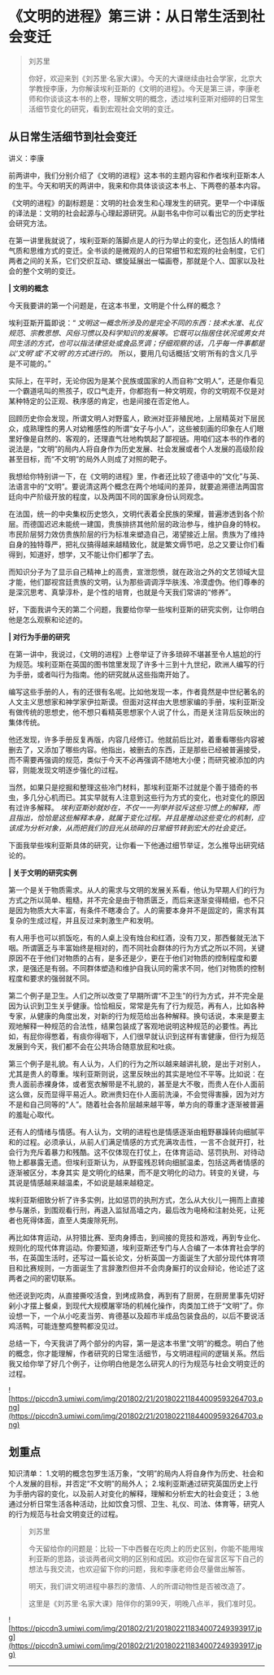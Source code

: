 # 《文明的进程》第三讲：从日常生活到社会变迁

> 刘苏里
> 
> 你好，欢迎来到《刘苏里·名家大课》。今天的大课继续由社会学家，北京大学教授李康，为你解读埃利亚斯的《文明的进程》。今天是第三讲，李康老师和你谈谈这本书的上卷，理解文明的概念，透过埃利亚斯对细碎的日常生活细节变化的研究，看到宏观社会文明的变迁。

## 从日常生活细节到社会变迁

讲义：李康

前两讲中，我们分别介绍了《文明的进程》这本书的主题内容和作者埃利亚斯本人的生平。今天和明天的两讲中，我来和你具体谈谈这本书上、下两卷的基本内容。

《文明的进程》的副标题是：文明的社会发生和心理发生的研究。更早一个中译版的译法是：文明的社会起源与心理起源研究。从副书名中你可以看出它的历史学社会研究方法。

在第一讲里我就说了，埃利亚斯的落脚点是人的行为举止的变化，还包括人的情绪气质和思维方式的变迁。全书谈的是微观的人的日常细节和宏观的社会制度，它们两者之间的关系，它们交织互动、螺旋延展出一幅画卷，那就是个人、国家以及社会的整个文明的变迁。

 **| 文明的概念**

今天我要讲的第一个问题是，在这本书里，文明是个什么样的概念？

埃利亚斯开篇即说：“ *文明这一概念所涉及的是完全不同的东西：技术水准、礼仪规范、宗教思想、风俗习惯以及科学知识的发展等。它既可以指居住状况或男女共同生活的方式，也可以指法律惩处或食品烹调；仔细观察的话，几乎每一件事都是以‘文明’或‘不文明’的方式进行的。* 所以，要用几句话概括‘文明’所有的含义几乎是不可能的。”

实际上，在平时，无论你因为是某个民族或国家的人而自称“文明人”，还是你看见一个霸道吼叫的熊孩子，叹口气走开，你都抱有一种文明观，你的文明观不仅是对某种特定的公正观、秩序感的肯定，也是间接在否定他人。

回顾历史你会发现，所谓文明人对野蛮人，欧洲对亚非殖民地，上层精英对下层民众，成熟理性的男人对幼稚感性的所谓“女子与小人”，这些被刻画的印象在人们眼里好像是自然的、客观的，还理直气壮地构筑起了鄙视链。用咱们这本书的作者的说法是，“文明”的局内人将自身作为历史发展、社会发展或者个人发展的高级阶段甚至目标，而“不文明”的局外人则成了对照的靶子。

我想给你特别讲一下，在《文明的进程》里，作者还比较了德语中的“文化”与英、法语言中的“文明”。要说清这两个概念在两个地域间的差异，就要追溯德法两国宫廷向中产阶级开放的程度，以及两国不同的国家身份认同观念。

在法国，统一的中央集权历史悠久，文明代表着全民族的荣耀，普遍渗透到各个阶层。而德国迟迟未能统一建国，贵族排挤其他阶层的政治参与，维护自身的特权。市民阶层努力效仿贵族阶层的行为标准来塑造自己，渴望接近上层。贵族为了维持自身的独特尊严，把礼仪搞得越来越精致化，就是繁文缛节吧，总之又要让你们看得到，知道好，想学，又不能让你们都学了去。

而知识分子为了显示自己精神上的高贵，宣泄怨愤，就在政治之外的文艺领域大显才能，他们鄙视宫廷贵族的文明，认为那些调调浮华肤浅、冷漠虚伪。他们尊奉的是深沉思考、真挚淳朴，是个性的培育，也就是今天我们常讲的“修养”。

好，下面我讲今天的第二个问题，我要给你举一些埃利亚斯的研究实例，让你明白他是怎么观察和论述的。

 **| 对行为手册的研究**

在第一讲中，我说过，《文明的进程》上卷举证了许多琐碎不堪甚至令人尴尬的行为规范。埃利亚斯在英国的图书馆里发现了许多十三到十九世纪，欧洲人编写的行为手册，或者叫行为指南。他的研究就从这些指南开始了。

编写这些手册的人，有的还很有名呢。比如他发现一本，作者竟然是中世纪著名的人文主义思想家和神学家伊拉斯谟。但面对这样由大思想家编的手册，埃利亚斯没有做传统的思想史，他不想只看精英思想家个人说了什么，而是关注背后反映出的集体传统。

他还发现，许多手册反复再版，内容几经修订。他就前后比对，着重看哪些内容被删去了，又添加了哪些内容。他指出，被删去的东西，正是那些已经被普遍接受，而不需要再强调的规范，类似于今天不必再强调不随地大小便；而研究被添加的内容，则能发现文明逐步强化的过程。

当然，如果只是挖掘和整理这些冷门材料，那埃利亚斯不过就是个善于猎奇的书虫，多几分心机而已。其实早就有人注意到这些行为方式的变化，也对变化的原因有过许多解释。 *埃利亚斯妙就妙在，不仅一一列举并驳斥这些习惯上的解释，而且指出，恰恰是这些解释本身，就属于变化过程。并且是推动这些变化的机制，应该成为分析对象，从而把我们的目光从琐碎的日常细节转到宏大的社会变迁。*

下面我举些埃利亚斯具体的研究，让你看一下他通过细节举证，怎么推导出研究结论的。

 **| 关于文明的研究实例**

第一个是关于物质需求。从人的需求与文明的发展关系看，他认为早期人们的行为方式之所以简单、粗糙，并不完全是由于物质匮乏，而后来逐渐变得精细，也不只是因为物质大大丰富，有条件不瞎凑合了。人的需要本身并不是固定的，需求有其复杂的生成过程，并且反过来刺激生产和发明。

有人用手也可以抓饭吃，有的人桌上没有烛台和红酒，没有刀叉，那西餐就无法下咽。所谓匮乏与丰富始终是相对的，而不同社会群体的行为方式之所以不同，关键原因不在于他们对物质的占有，是多还是少，更在于他们对物质的控制程度和要求，是强还是有弱。不同群体塑造和维护自我认同的需求不同，他们对物质的控制程度和要求的强弱就不同。

第二个例子是卫生。人们之所以改变了早期所谓“不卫生”的行为方式，并不完全是因为认识到卫生关乎健康。恰恰相反，常常是先有了行为规范，再有人，比如各种专家，从健康的角度出发，对新的行为规范给出各种解释。换句话说，本来是要主观地解释一种规范的合法性，结果包装成了客观地说明这种规范的必要性。再比如，有屁你得憋着，有痰你得咽下，人们很早就认识到这样有害健康，但行为规范发展到今天，我们都不会在公共场合随意放屁和吐痰。

第三个例子是礼貌。有人认为，人们的行为之所以越来越讲礼貌，是出于对别人，尤其是贵人的尊重。埃利亚斯则说，这里反映出的其实是地位不平等。比如说：在贵人面前赤裸身体，或者宽衣解带是不礼貌的，甚至是大不敬，而贵人在仆人面前这么做，反而显得平易近人。欧洲贵妇在仆人面前洗澡，不会觉得害臊，因为对方不是和自己同等的“人”。随着社会各阶层越来越平等，单方向的尊重才逐渐被普遍的羞耻心取代。

还有人的情绪与情感。有人认为，文明的进程也是情感逐渐由粗野暴躁转向细腻平和的过程。必须承认，从前人们满足情感的方式充满攻击性，一言不合就开打，社会行为充斥着暴力和残酷。这不仅体现在打仗上，在体育运动、惩罚执刑、对待动物上都暴露无遗。但埃利亚斯认为，从野蛮残忍转向细腻温柔，包括这两者情感的逐渐被区分，本身其实 是文明化的结果，而不是文明化的动力。转变的关键，与其说是情感越来越温柔，不如说是越来越稳定。

埃利亚斯细致分析了许多实例，比如惩罚的执刑方式，怎么从大伙儿一拥而上直接参与屠杀，到围观看行刑，再退入监狱高墙之内，最后改为电椅和注射处死，让死者也死得体面，直至人类废除死刑。

再比如体育运动，从狩猎比赛、至肉身搏击，到间接的竞技和游戏，再到专业化、规则化的现代体育运动。你要知道，埃利亚斯还专门与人合编了一本体育社会学的书，在英国生活时，还写过一篇长论文，分析英国一方面诞生了大部分现代体育项目和比赛规则，一方面诞生了言辞激烈但并不会肉身厮打的议会辩论，他论述了这两者之间的密切联系。

他还说到吃肉，从直接撕咬活食，到烤成熟食，再到有了厨房，在厨房里事先切好剁小才摆上餐桌，到现代大规模屠宰场的机械化操作，肉类加工终于“文明”了。你设想一下，一个从小吃麦当劳、肯德基以及超市半成品包装食品的，以后不要说活鸡活鸭，可能连整鸡整鸭都没见过。

总结一下，今天我讲了两个部分的内容，第一是这本书里“文明”的概念。明白了他的概念，你才能理解，作者研究的日常生活细节，与文明进程间的逻辑关系。然后我又给你举了好几个例子，让你明白他是怎么研究人的行为规范与社会文明变迁的过程。

![https://piccdn3.umiwi.com/img/201802/21/201802211844009593264703.png](https://piccdn3.umiwi.com/img/201802/21/201802211844009593264703.png)

## 划重点

知识清单：
1.文明的概念包罗生活万象，“文明”的局内人将自身作为历史、社会和个人发展的目标，并否定“不文明”的局外人；
2.埃利亚斯通过研究英国历史上行为手册内容的变化，以及前人对变化的解释，理解和分析宏大的社会变迁；
3.他通过分析日常生活各种活动，比如饮食习惯、卫生、礼仪、司法、体育等，研究人的行为规范与社会文明变迁的过程。

> 刘苏里
> 
> 今天留给你的问题是：比较一下中西餐在吃肉上的历史区别，你能不能用埃利亚斯的思路，谈谈两者间文明的区别和成因。欢迎你在留言区写下自己的想法与我交流，也欢迎留下你的问题，我和李康老师会尽量做出解答。
> 
> 明天，我们讲文明进程中暴烈的激情、人的所谓动物性是否被改造了。
> 
> 这里是《刘苏里·名家大课》陪伴你的第99天，明晚八点半，我们准时见。

![https://piccdn3.umiwi.com/img/201802/21/201802211834007249393917.jpg](https://piccdn3.umiwi.com/img/201802/21/201802211834007249393917.jpg)

---
